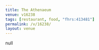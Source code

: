 ```yaml
---
title: The Athenaeum
venue: v16238
tags: [restaurant, food, "fhrs:413481"]
permalink: /v/16238/
layout: venue
---
```

null